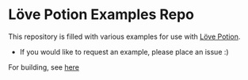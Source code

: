 # Löve Potion Examples Repo

This repository is filled with various examples for use with [Löve Potion](https://github.com/TurtleP/LovePotion).
- If you would like to request an example, please place an issue :)

For building, see [here](https://github.com/TurtleP/LovePotion/wiki/Packaging-Your-Game)
